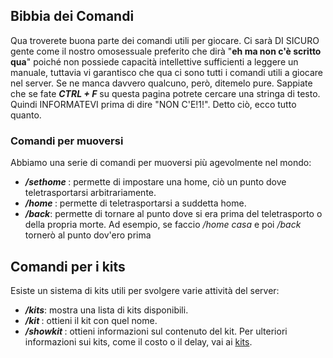 ## Bibbia dei Comandi
Qua troverete buona parte dei comandi utili per giocare. Ci sarà DI SICURO gente come il nostro omosessuale preferito che dirà "**eh ma non c'è scritto <comando X> qua**" poiché non possiede capacità intellettive sufficienti a leggere un manuale, tuttavia vi garantisco che qua ci sono tutti i comandi utili a giocare nel server. Se ne manca davvero qualcuno, però, ditemelo pure. Sappiate che se fate ***CTRL + F*** su questa pagina potrete cercare una stringa di testo. Quindi INFORMATEVI prima di dire "NON C'E!1!".
Detto ciò, ecco tutto quanto.

### Comandi per muoversi
Abbiamo una serie di comandi per muoversi più agevolmente nel mondo:
- ***/sethome <nomeCasa>***: permette di impostare una home, ciò un punto dove teletrasportarsi arbitrariamente.
- ***/home <nomeCasa>***: permette di teletrasportarsi a suddetta home.
- ***/back***: permette di tornare al punto dove si era prima del teletrasporto o della propria morte. Ad esempio, se faccio */home casa* e poi */back* tornerò al punto dov'ero prima

## Comandi per i kits
Esiste un sistema di kits utili per svolgere varie attività del server:
- ***/kits***: mostra una lista di kits disponibili.
- ***/kit <nomeKit>***: ottieni il kit con quel nome.
- ***/showkit <nomeKit>***: ottieni informazioni sul contenuto del kit.
Per ulteriori informazioni sui kits, come il costo o il delay, vai ai [kits](https:://github.com/PacoverseAdmin/pacoverse.tutorial/kits.md).
